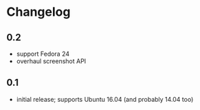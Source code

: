 Changelog
=========

0.2
---

* support Fedora 24
* overhaul screenshot API

0.1
---

* initial release; supports Ubuntu 16.04 (and probably 14.04 too)
